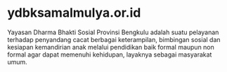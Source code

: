# ydbksamalmulya.or.id

Yayasan Dharma Bhakti Sosial Provinsi Bengkulu adalah suatu pelayanan terhadap penyandang cacat berbagai keterampilan, bimbingan sosial dan kesiapan kemandirian anak melalui pendidikan baik formal maupun non formal agar dapat memenuhi kehidupan, layaknya sebagai masyarakat umum.
